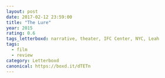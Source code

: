 ```yaml
---
layout: post 
date: 2017-02-12 23:59:00
title: "The Lure"
year: 2015
rating: 0.6
tags_letterboxd: narrative, theater, IFC Center, NYC, Leah
tags:
  - film
  - review
category: Letterboxd
canonical: https://boxd.it/dTETn
---
```

